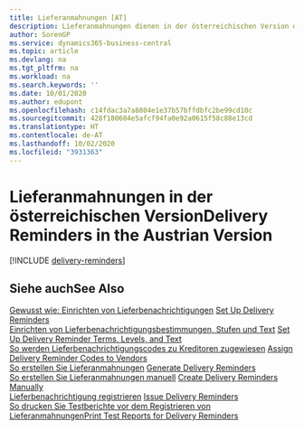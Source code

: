 ```yaml
---
title: Lieferanmahnungen [AT]
description: Lieferanmahnungen dienen in der österreichischen Version dazu, überfällige Kreditorlieferungen zu verfolgen und Kreditoren an überfällige Lieferungen zu erinnern.
author: SorenGP
ms.service: dynamics365-business-central
ms.topic: article
ms.devlang: na
ms.tgt_pltfrm: na
ms.workload: na
ms.search.keywords: ''
ms.date: 10/01/2020
ms.author: edupont
ms.openlocfilehash: c14fdac3a7a8804e1e37b57bffdbfc2be99cd10c
ms.sourcegitcommit: 428f180604e5afcf94fa0e92a0615f58c88e13cd
ms.translationtype: HT
ms.contentlocale: de-AT
ms.lasthandoff: 10/02/2020
ms.locfileid: "3931363"
---
```

# <a name="delivery-reminders-in-the-austrian-version"></a><span data-ttu-id="66217-103">Lieferanmahnungen in der österreichischen Version</span><span class="sxs-lookup"><span data-stu-id="66217-103">Delivery Reminders in the Austrian Version</span></span>

[!INCLUDE [delivery-reminders](../includes/ATCHDE/delivery-reminders.md)]

## <a name="see-also"></a><span data-ttu-id="66217-104">Siehe auch</span><span class="sxs-lookup"><span data-stu-id="66217-104">See Also</span></span>

 <span data-ttu-id="66217-105">[Gewusst wie: Einrichten von Lieferbenachrichtigungen](how-to-set-up-delivery-reminders.md) </span><span class="sxs-lookup"><span data-stu-id="66217-105">[Set Up Delivery Reminders](how-to-set-up-delivery-reminders.md) </span></span>  
 <span data-ttu-id="66217-106">[Einrichten von Lieferbenachrichtigungsbestimmungen, Stufen und Text](how-to-set-up-delivery-reminder-terms-levels-and-text.md) </span><span class="sxs-lookup"><span data-stu-id="66217-106">[Set Up Delivery Reminder Terms, Levels, and Text](how-to-set-up-delivery-reminder-terms-levels-and-text.md) </span></span>  
 <span data-ttu-id="66217-107">[So werden Lieferbenachrichtigungscodes zu Kreditoren zugewiesen](how-to-assign-delivery-reminder-codes-to-vendors.md) </span><span class="sxs-lookup"><span data-stu-id="66217-107">[Assign Delivery Reminder Codes to Vendors](how-to-assign-delivery-reminder-codes-to-vendors.md) </span></span>  
 <span data-ttu-id="66217-108">[So erstellen Sie Lieferanmahnungen](how-to-generate-delivery-reminders.md) </span><span class="sxs-lookup"><span data-stu-id="66217-108">[Generate Delivery Reminders](how-to-generate-delivery-reminders.md) </span></span>  
 <span data-ttu-id="66217-109">[So erstellen Sie Lieferanmahnungen manuell](how-to-create-delivery-reminders-manually.md) </span><span class="sxs-lookup"><span data-stu-id="66217-109">[Create Delivery Reminders Manually](how-to-create-delivery-reminders-manually.md) </span></span>  
 <span data-ttu-id="66217-110">[Lieferbenachrichtigung registrieren](how-to-issue-delivery-reminders.md) </span><span class="sxs-lookup"><span data-stu-id="66217-110">[Issue Delivery Reminders](how-to-issue-delivery-reminders.md) </span></span>  
 [<span data-ttu-id="66217-111">So drucken Sie Testberichte vor dem Registrieren von Lieferanmahnungen</span><span class="sxs-lookup"><span data-stu-id="66217-111">Print Test Reports for Delivery Reminders</span></span>](how-to-print-test-reports-for-delivery-reminders.md)
